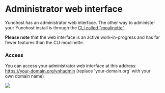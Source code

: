 # Administrator web interface

Yunohost has an administrator web interface. The other way to administer your Yunohost install is through the [CLI called "moulinette"](/moulinette_fr)

**Please note** that the web interface is an active work-in-progress and has far fewer features than the CLI moulinette.

### Access

You can access your administrator web interface at this address: https://your-domain.org/ynhadmin (replace 'your-domain.org' with your own domain name)

<div class="text-center"><img src="http://pix.toile-libre.org/upload/original/1385468349.png"></div>
